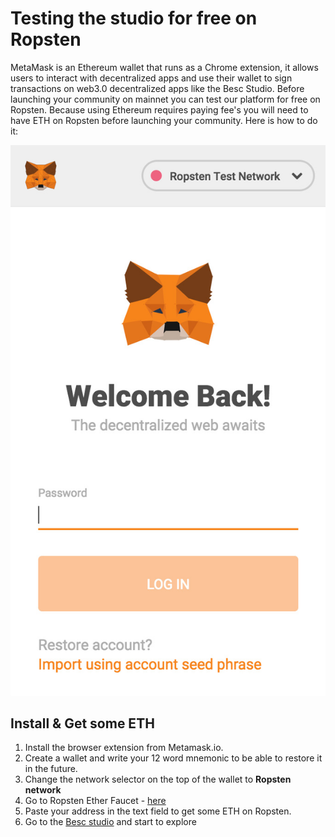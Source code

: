# Testing the studio for free on Ropsten

MetaMask is an Ethereum wallet that runs as a Chrome extension, it allows users to interact with decentralized apps and use their wallet to sign transactions on web3.0 decentralized apps like the Besc Studio. Before launching your community on mainnet you can test our platform for free on Ropsten. Because using Ethereum requires paying fee's you will need to have ETH on Ropsten before launching your community. Here is how to do it:

![](../../.gitbook/assets/metamask.jpg)

## Install & Get some ETH

1. Install the browser extension from Metamask.io.
2. Create a wallet and write your 12 word mnemonic to be able to restore it in the future.
3. Change the network selector on the top of the wallet to **Ropsten network**
4. Go to Ropsten Ether Faucet - [here](https://faucet.ropsten.be/)
5. Paste your address in the text field to get some ETH on Ropsten.
6. Go to the [Besc studio](https://studio-qa.bescscan.io/) and start to explore



